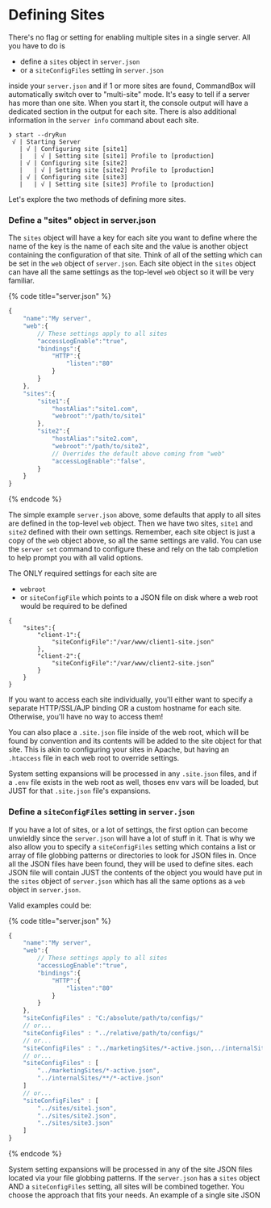 # Defining Sites

There's no flag or setting for enabling multiple sites in a single server.  All you have to do is&#x20;

* define a `sites` object in `server.json`
* or a `siteConfigFiles` setting in `server.json`

inside your `server.json` and if 1 or more sites are found, CommandBox will automatically switch over to "multi-site" mode.   It's easy to tell if a server has more than one site.  When you start it, the console output will have a dedicated section in the output for each site.  There is also additional information in the `server info` command about each site.

```
❯ start --dryRun
 √ | Starting Server
   | √ | Configuring site [site1]
   |   | √ | Setting site [site1] Profile to [production]
   | √ | Configuring site [site2]
   |   | √ | Setting site [site2] Profile to [production]
   | √ | Configuring site [site3]
   |   | √ | Setting site [site3] Profile to [production]
```

Let's explore the two methods of defining more sites.

### Define a "sites" object in server.json

The `sites` object will have a key for each site you want to define where the name of the key is the name of each site and the value is another object containing the configuration of that site.  Think of all of the setting which can be set in the `web` object of `server.json`.  Each site object in the `sites` object can have all the same settings as the top-level `web` object so it will be very familiar. &#x20;

{% code title="server.json" %}
```javascript
{
    "name":"My server",
    "web":{
        // These settings apply to all sites
        "accessLogEnable":"true",
        "bindings":{
            "HTTP":{
                "listen":"80"
            }
        }
    },
    "sites":{
        "site1":{
            "hostAlias":"site1.com",
            "webroot":"/path/to/site1"
        },
        "site2":{
            "hostAlias":"site2.com",
            "webroot":"/path/to/site2",
            // Overrides the default above coming from "web"
            "accessLogEnable":"false",
        }
    }
}
```
{% endcode %}

The simple example `server.json` above, some defaults that apply to all sites are defined in the top-level `web` object.  Then we have two sites, `site1` and `site2` defined with their own settings.  Remember, each site object is just a copy of the `web` object above, so all the same settings are valid.  You can use the `server set` command to configure these and rely on the tab completion to help prompt you with all valid options.

The ONLY required settings for each site are

* &#x20;`webroot`
* or `siteConfigFile`  which points to a JSON file on disk where a web root would be required to be defined

```
{
    "sites":{
        "client-1":{
            "siteConfigFile":"/var/www/client1-site.json"
        },
        "client-2":{
            "siteConfigFile":"/var/www/client2-site.json”
        }
    }
}
```

If you want to access each site individually, you'll either want to specify a separate HTTP/SSL/AJP binding OR a custom hostname for each site.  Otherwise, you'll have no way to access them!

You can also place a `.site.json` file inside of the web root, which will be found by convention and its contents will be added to the site object for that site.  This is akin to configuring your sites in Apache, but having an `.htaccess` file in each web root to override settings. &#x20;

System setting expansions will be processed in any `.site.json` files, and if a `.env` file exists in the web root as well, thoses env vars will be loaded, but JUST for that `.site.json` file's expansions.

### Define a `siteConfigFiles` setting in `server.json`

If you have a lot of sites, or a lot of settings, the first option can become unwieldly since the `server.json` will have a lot of stuff in it.  That is why we also allow you to specify a `siteConfigFiles` setting which contains a list or array of file globbing patterns or directories to look for JSON files in.  Once all the JSON files have been found, they will be used to define sites.  each JSON file will contain JUST the contents of the object you would have put in the `sites` object of `server.json` which has all the same options as a `web` object in `server.json`.

Valid examples could be:

{% code title="server.json" %}
```javascript
{
    "name":"My server",
    "web":{
        // These settings apply to all sites
        "accessLogEnable":"true",
        "bindings":{
            "HTTP":{
                "listen":"80"
            }
        }
    },
    "siteConfigFiles" : "C:/absolute/path/to/configs/"
    // or...    
    "siteConfigFiles" : "../relative/path/to/configs/"
    // or...    
    "siteConfigFiles" : "../marketingSites/*-active.json,../internalSites/**/*-active.json"
    // or...    
    "siteConfigFiles" : [
        "../marketingSites/*-active.json",
        "../internalSites/**/*-active.json"
    ]
    // or...    
    "siteConfigFiles" : [
        "../sites/site1.json",
        "../sites/site2.json",
        "../sites/site3.json"
    ]
}
```
{% endcode %}

System setting expansions will be processed in any of the site JSON files located via your file globbing patterns.  If the `server.json` has a `sites` object AND a `siteConfigFiles` setting, all sites will be combined together.  You choose the approach that fits your needs.  An example of a single site JSON&#x20;
